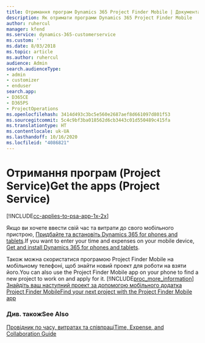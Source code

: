 ```yaml
---
title: Отримання програм Dynamics 365 Project Finder Mobile | Документація Microsoft
description: Як отримати програми Dynamics 365 Project Finder Mobile
author: ruhercul
manager: kfend
ms.service: dynamics-365-customerservice
ms.custom: ''
ms.date: 8/03/2018
ms.topic: article
ms.author: ruhercul
audience: Admin
search.audienceType:
- admin
- customizer
- enduser
search.app:
- D365CE
- D365PS
- ProjectOperations
ms.openlocfilehash: 3414d493c3bc5e560e2687aef8d661097d801f53
ms.sourcegitcommit: 5c4c9bf3ba018562d6cb3443c01d550489c415fa
ms.translationtype: HT
ms.contentlocale: uk-UA
ms.lasthandoff: 10/16/2020
ms.locfileid: "4086821"
---
```

# <a name="get-the-apps-project-service"></a><span data-ttu-id="0fa74-103">Отримання програм (Project Service)</span><span class="sxs-lookup"><span data-stu-id="0fa74-103">Get the apps (Project Service)</span></span>

[!INCLUDE[cc-applies-to-psa-app-1x-2x](../includes/cc-applies-to-psa-app-1x-2x.md)]

<span data-ttu-id="0fa74-104">Якщо ви хочете ввести свій час та витрати до свого мобільного пристрою, [Придбайте та встановіть Dynamics 365 for phones and tablets](https://docs.microsoft.com/dynamics365/mobile-app/dynamics-365-phones-tablets-users-guide).</span><span class="sxs-lookup"><span data-stu-id="0fa74-104">If you want to enter your time and expenses on your mobile device, [Get and install Dynamics 365 for phones and tablets](https://docs.microsoft.com/dynamics365/mobile-app/dynamics-365-phones-tablets-users-guide).</span></span>  
  
 <span data-ttu-id="0fa74-105">Також можна скористатися програмою Project Finder Mobile на мобільному телефоні, щоб знайти новий проект для роботи на взяти його.</span><span class="sxs-lookup"><span data-stu-id="0fa74-105">You can also use the Project Finder Mobile app on your phone to find a new project to work on and apply for it.</span></span> [!INCLUDE[proc_more_information](../includes/proc-more-information.md)] <span data-ttu-id="0fa74-106">[Знайдіть ваш наступний проект за допомогою мобільного додатка Project Finder Mobile](../psa/find-next-project-finder-mobile-app.md)</span><span class="sxs-lookup"><span data-stu-id="0fa74-106">[Find your next project with the Project Finder Mobile app](../psa/find-next-project-finder-mobile-app.md)</span></span> 
  
### <a name="see-also"></a><span data-ttu-id="0fa74-107">Див. також</span><span class="sxs-lookup"><span data-stu-id="0fa74-107">See Also</span></span>  
 [<span data-ttu-id="0fa74-108">Провідник по часу, витратах та співпраці</span><span class="sxs-lookup"><span data-stu-id="0fa74-108">Time, Expense, and Collaboration Guide</span></span>](../psa/time-expense-collaboration-guide.md)
